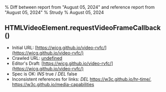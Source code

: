 % Diff between report from "August 05, 2024" and reference report from "August 05, 2024"
% Strudy
% August 05, 2024

## HTMLVideoElement.requestVideoFrameCallback()

- Initial URL: [https://wicg.github.io/video-rvfc/](https://wicg.github.io/video-rvfc/)
- Crawled URL: [undefined](undefined)
- Editor's Draft: [https://wicg.github.io/video-rvfc/](https://wicg.github.io/video-rvfc/)
- Spec is OK: *INS* true / *DEL* false
- Inconsistent references for links: *DEL* https://w3c.github.io/hr-time/, https://w3c.github.io/media-capabilities



